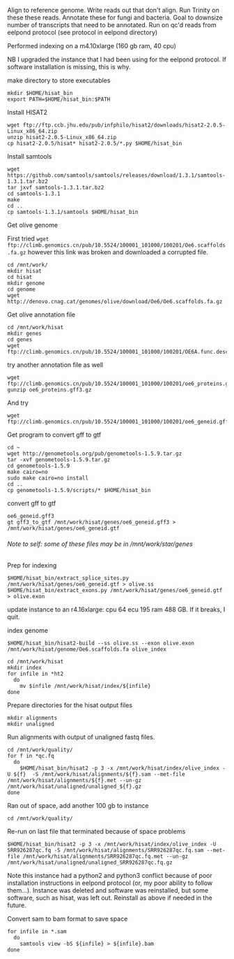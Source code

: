 Align to reference genome. Write reads out that don't align. Run Trinity on these these reads. Annotate these for fungi and bacteria. 
Goal to downsize number of transcripts that need to be annotated. 
Run on qc'd reads from eelpond protocol (see protocol in eelpond directory)

Performed indexing on a m4.10xlarge (160 gb ram, 40 cpu)

NB I upgraded the instance that I had been using for the eelpond protocol. If software installation is missing, this is why.

make directory to store executables
```
mkdir $HOME/hisat_bin
export PATH=$HOME/hisat_bin:$PATH
```

Install HISAT2 
```
wget ftp://ftp.ccb.jhu.edu/pub/infphilo/hisat2/downloads/hisat2-2.0.5-Linux_x86_64.zip
unzip hisat2-2.0.5-Linux_x86_64.zip
cp hisat2-2.0.5/hisat* hisat2-2.0.5/*.py $HOME/hisat_bin
```

Install samtools
```
wget https://github.com/samtools/samtools/releases/download/1.3.1/samtools-1.3.1.tar.bz2
tar jxvf samtools-1.3.1.tar.bz2
cd samtools-1.3.1
make
cd ..
cp samtools-1.3.1/samtools $HOME/hisat_bin
```

Get olive genome

First tried `wget ftp://climb.genomics.cn/pub/10.5524/100001_101000/100201/Oe6.scaffolds.fa.gz` however this link was broken and downloaded a corrupted file. 

```
cd /mnt/work/
mkdir hisat
cd hisat
mkdir genome
cd genome
wget http://denovo.cnag.cat/genomes/olive/download/Oe6/Oe6.scaffolds.fa.gz
```

Get olive annotation file
```
cd /mnt/work/hisat
mkdir genes
cd genes
wget ftp://climb.genomics.cn/pub/10.5524/100001_101000/100201/OE6A.func.desc.gff3.gz
```

try another annotation file as well
```
wget ftp://climb.genomics.cn/pub/10.5524/100001_101000/100201/oe6_proteins.gff3.gz
gunzip oe6_proteins.gff3.gz
```
And try
```
wget ftp://climb.genomics.cn/pub/10.5524/100001_101000/100201/oe6_geneid.gff3
```

Get program to convert gff to gtf
```
cd ~
wget http://genometools.org/pub/genometools-1.5.9.tar.gz
tar -xvf genometools-1.5.9.tar.gz
cd genometools-1.5.9
make cairo=no
sudo make cairo=no install
cd ..
cp genometools-1.5.9/scripts/* $HOME/hisat_bin
```

convert gff to gtf
```
oe6_geneid.gff3
gt gff3_to_gtf /mnt/work/hisat/genes/oe6_geneid.gff3 > /mnt/work/hisat/genes/oe6_geneid.gtf
```
###### Note to self: some of these files may be in /mnt/work/star/genes

Prep for indexing
```
$HOME/hisat_bin/extract_splice_sites.py /mnt/work/hisat/genes/oe6_geneid.gtf > olive.ss 
$HOME/hisat_bin/extract_exons.py /mnt/work/hisat/genes/oe6_geneid.gtf > olive.exon
```

update instance to an r4.16xlarge:	cpu 64 ecu 195 ram 488 GB. If it breaks, I quit.

index genome
```
$HOME/hisat_bin/hisat2-build --ss olive.ss --exon olive.exon /mnt/work/hisat/genome/Oe6.scaffolds.fa olive_index
```
```
cd /mnt/work/hisat
mkdir index
for infile in *ht2
  do
    mv $infile /mnt/work/hisat/index/${infile}
done
```

Prepare directories for the hisat output files
```
mkdir alignments
mkdir unaligned
```

Run alignments with output of unaligned fastq files.
```
cd /mnt/work/quality/
for f in *qc.fq 
  do
    $HOME/hisat_bin/hisat2 -p 3 -x /mnt/work/hisat/index/olive_index -U ${f}  -S /mnt/work/hisat/alignments/${f}.sam --met-file /mnt/work/hisat/alignments/${f}.met --un-gz /mnt/work/hisat/unaligned/unaligned_${f}.gz
done
```

Ran out of space, add another 100 gb to instance
```
cd /mnt/work/quality/
```
Re-run on last file that terminated because of space problems
```
$HOME/hisat_bin/hisat2 -p 3 -x /mnt/work/hisat/index/olive_index -U SRR926287qc.fq -S /mnt/work/hisat/alignments/SRR926287qc.fq.sam --met-file /mnt/work/hisat/alignments/SRR926287qc.fq.met --un-gz /mnt/work/hisat/unaligned/unaligned_SRR926287qc.fq.gz
```

Note this instance had a python2 and python3 conflict because of poor installation instructions in eelpond protocol (or, my poor ability to follow them...). Instance was deleted and software was reinstalled, but some software, such as hisat, was left out. Reinstall as above if needed in the future. 

Convert sam to bam format to save space
```
for infile in *.sam
  do
    samtools view -bS ${infile} > ${infile}.bam
done
```



